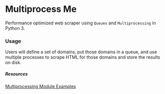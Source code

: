 # Multiprocess Me
Performance optimized web scraper using `Queues` and `Multiprocessing` in Python 3.

### Usage
Users will define a set of domains, put those domains in a queue, and use multiple processes to scrape HTML for those domains and store the results on disk.

##### Resources
[Multiprocessing Module Examples](https://docs.python.org/3/library/multiprocessing.html#multiprocessing-examples)